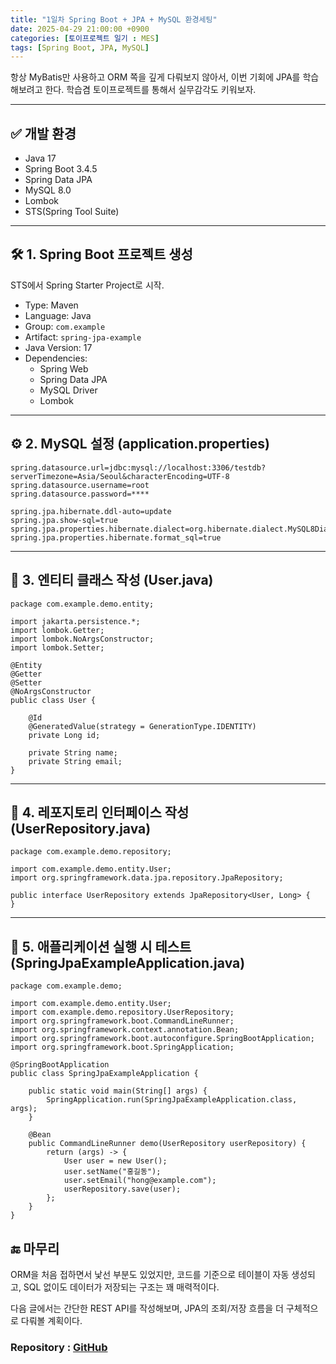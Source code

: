 ```yaml
---
title: "1일차 Spring Boot + JPA + MySQL 환경세팅"
date: 2025-04-29 21:00:00 +0900
categories: [토이프로젝트 일기 : MES]
tags: [Spring Boot, JPA, MySQL]
---
```


항상 MyBatis만 사용하고 ORM 쪽을 깊게 다뤄보지 않아서, 이번 기회에 JPA를 학습해보려고 한다. 학습겸 토이프로젝트를 통해서 실무감각도 키워보자.

---

## ✅ 개발 환경

- Java 17
- Spring Boot 3.4.5
- Spring Data JPA
- MySQL 8.0
- Lombok
- STS(Spring Tool Suite)

---

## 🛠️ 1. Spring Boot 프로젝트 생성

STS에서 Spring Starter Project로 시작.

- Type: Maven
- Language: Java
- Group: `com.example`
- Artifact: `spring-jpa-example`
- Java Version: 17
- Dependencies:
  - Spring Web
  - Spring Data JPA
  - MySQL Driver
  - Lombok

---

## ⚙️ 2. MySQL 설정 (application.properties)

```properties
spring.datasource.url=jdbc:mysql://localhost:3306/testdb?serverTimezone=Asia/Seoul&characterEncoding=UTF-8
spring.datasource.username=root
spring.datasource.password=****

spring.jpa.hibernate.ddl-auto=update
spring.jpa.show-sql=true
spring.jpa.properties.hibernate.dialect=org.hibernate.dialect.MySQL8Dialect
spring.jpa.properties.hibernate.format_sql=true
```
---
## 👤 3. 엔티티 클래스 작성 (User.java)
```properties
package com.example.demo.entity;

import jakarta.persistence.*;
import lombok.Getter;
import lombok.NoArgsConstructor;
import lombok.Setter;

@Entity
@Getter
@Setter
@NoArgsConstructor
public class User {

    @Id
    @GeneratedValue(strategy = GenerationType.IDENTITY)
    private Long id;

    private String name;
    private String email;
}
```
---
## 🧩 4. 레포지토리 인터페이스 작성 (UserRepository.java)
```properties
package com.example.demo.repository;

import com.example.demo.entity.User;
import org.springframework.data.jpa.repository.JpaRepository;

public interface UserRepository extends JpaRepository<User, Long> {
}
```
---
## 🚀 5. 애플리케이션 실행 시 테스트 (SpringJpaExampleApplication.java)
```properties
package com.example.demo;

import com.example.demo.entity.User;
import com.example.demo.repository.UserRepository;
import org.springframework.boot.CommandLineRunner;
import org.springframework.context.annotation.Bean;
import org.springframework.boot.autoconfigure.SpringBootApplication;
import org.springframework.boot.SpringApplication;

@SpringBootApplication
public class SpringJpaExampleApplication {

    public static void main(String[] args) {
        SpringApplication.run(SpringJpaExampleApplication.class, args);
    }

    @Bean
    public CommandLineRunner demo(UserRepository userRepository) {
        return (args) -> {
            User user = new User();
            user.setName("홍길동");
            user.setEmail("hong@example.com");
            userRepository.save(user);
        };
    }
}
```

## 🔚 마무리
ORM을 처음 접하면서 낯선 부분도 있었지만, 코드를 기준으로 테이블이 자동 생성되고, SQL 없이도 데이터가 저장되는 구조는 꽤 매력적이다.

다음 글에서는 간단한 REST API를 작성해보며, JPA의 조회/저장 흐름을 더 구체적으로 다뤄볼 계획이다.


### Repository : [GitHub](https://github.com/anhyoin97/mes-backend)